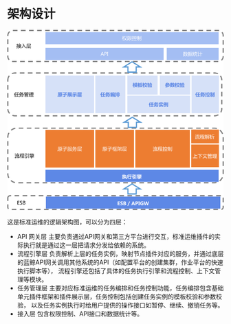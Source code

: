 # 架构设计

![](../resource/img/architecture.png)

这是标准运维的逻辑架构图，可以分为四层：

- API 网关层
主要负责通过API网关和第三方平台进行交互，标准运维插件的实际执行就是通过这一层把请求分发给依赖的系统。
- 流程引擎层
负责解析上层的任务实例，映射节点插件对应的服务，并通过底层的蓝鲸API网关调用其他系统的API（如配置平台的创建集群，作业平台的快速执行脚本等），
流程引擎还包括了具体的任务执行引擎和流程控制、上下文管理等模块。
- 任务管理层
主要对应标准运维的任务编排和任务控制功能，任务编排包含基础单元插件框架和插件展示层，任务控制包括创建任务实例的模板校验和参数校验，
以及任务实例执行时给用户提供的操作接口如暂停、继续、撤销任务等。
- 接入层
包含权限控制、API接口和数据统计等。